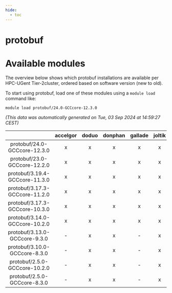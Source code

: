 ```yaml
---
hide:
  - toc
---
```


protobuf
========

# Available modules


The overview below shows which protobuf installations are available per HPC-UGent Tier-2cluster, ordered based on software version (new to old).

To start using protobuf, load one of these modules using a `module load` command like:

```shell
module load protobuf/24.0-GCCcore-12.3.0
```

*(This data was automatically generated on Tue, 03 Sep 2024 at 14:59:27 CEST)*  

| |accelgor|doduo|donphan|gallade|joltik|shinx|skitty|
| :---: | :---: | :---: | :---: | :---: | :---: | :---: | :---: |
|protobuf/24.0-GCCcore-12.3.0|x|x|x|x|x|x|x|
|protobuf/23.0-GCCcore-12.2.0|x|x|x|x|x|-|x|
|protobuf/3.19.4-GCCcore-11.3.0|x|x|x|x|x|x|x|
|protobuf/3.17.3-GCCcore-11.2.0|x|x|x|x|x|-|x|
|protobuf/3.17.3-GCCcore-10.3.0|x|x|x|x|x|-|x|
|protobuf/3.14.0-GCCcore-10.2.0|x|x|x|x|x|-|x|
|protobuf/3.13.0-GCCcore-9.3.0|-|x|x|-|x|-|x|
|protobuf/3.10.0-GCCcore-8.3.0|-|x|x|-|x|-|x|
|protobuf/2.5.0-GCCcore-10.2.0|-|x|x|-|x|-|x|
|protobuf/2.5.0-GCCcore-8.3.0|-|x|x|-|x|-|x|

